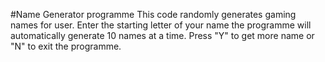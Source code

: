 #Name Generator programme
This code randomly generates gaming names for user. Enter the starting letter of your name the programme will automatically generate 10 names at a time.
Press "Y" to get more name or "N" to exit the programme.
